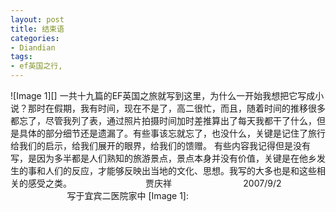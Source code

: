 ```yaml
---
layout: post
title: 结束语
categories:
- Diandian
tags:
- ef英国之行, 
---
```

!\[Image 1\]\[\] 一共十九篇的EF英国之旅就写到这里，为什么一开始我想把它写成小说？那时在假期，我有时间，现在不是了，高二很忙，而且，随着时间的推移很多都忘了，尽管我列了表，通过照片拍摄时间加时差推算出了每天我都干了什么，但是具体的部分细节还是遗漏了。有些事该忘就忘了，也没什么，关键是记住了旅行给我们的启示，给我们展开的眼界，给我们的馈赠。 有些内容我记得但是没有写，是因为多半都是人们熟知的旅游景点，景点本身并没有价值，关键是在他乡发生的事和人们的反应，才能够反映出当地的文化、思想。我写的大多也是和这些相关的感受之类。                              贾庆祥                             2007/9/2                        写于宜宾二医院家中 \[Image 1\]: